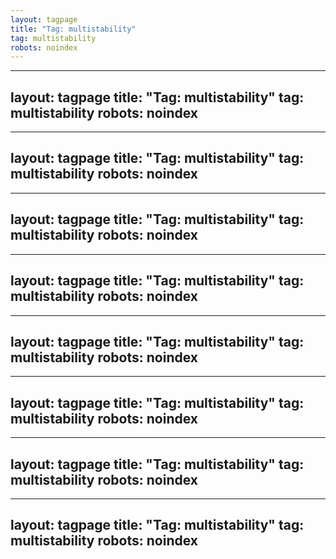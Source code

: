 ```yaml
---
layout: tagpage
title: "Tag: multistability"
tag: multistability
robots: noindex
---
```

---
layout: tagpage
title: "Tag: multistability"
tag: multistability
robots: noindex
---
---
layout: tagpage
title: "Tag: multistability"
tag: multistability
robots: noindex
---
---
layout: tagpage
title: "Tag: multistability"
tag: multistability
robots: noindex
---
---
layout: tagpage
title: "Tag: multistability"
tag: multistability
robots: noindex
---
---
layout: tagpage
title: "Tag: multistability"
tag: multistability
robots: noindex
---
---
layout: tagpage
title: "Tag: multistability"
tag: multistability
robots: noindex
---
---
layout: tagpage
title: "Tag: multistability"
tag: multistability
robots: noindex
---
---
layout: tagpage
title: "Tag: multistability"
tag: multistability
robots: noindex
---
